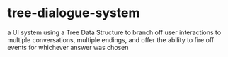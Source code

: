 # tree-dialogue-system
a UI system using a Tree Data Structure to branch off user interactions to multiple conversations, multiple endings, and offer the ability to fire off events for whichever answer was chosen

